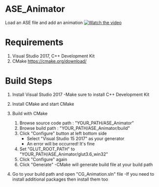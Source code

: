# ASE_Animator
Load an ASE file and add an animation 
[![Watch the video](https://i.postimg.cc/Y0b0qt3Z/ase_animator.png)](https://drive.google.com/file/d/1WRW8tD48aMaTyyoweVMHK5dsM3r6FCcx/view)

# Requirements 
1. Visual Studio 2017, C++ Development Kit 
2. CMake https://cmake.org/download/

# Build Steps
1. Install Visual Studio 2017
   -Make sure to install C++ Development Kit
2. Install CMake and start CMake

3. Build with CMake
   1) Browse source code path : "YOUR_PATH/ASE_Animator"
   2) Browse build path : "YOUR_PATH/ASE_Animator/build"
   3) Click "Configure" button at left bottom side
      - Select "Visual Studio 15 2017" as your generator
      - An error will be occurred! It's fine
   4) Set "GLUT_ROOT_PATH" to "YOUR_PATH/ASE_Animator/glut3.6_win32"
   5) Click "Configure" again
   6) Click "Generate"
      -CMake will generate build file at your build path
      
4. Go to your build path and open "CG_Animation.sln" file
   -If you need to install additional packages then install them too
